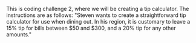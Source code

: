 
This is coding challenge 2, where we will be creating a tip calculator. The instructions are as follows: 
"Steven wants to create a straightforward tip calculator for use when dining out. In his region, it is customary to leave a 15% tip for bills between $50 and $300, and a 20% tip for any other amounts."


